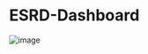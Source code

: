 # ESRD-Dashboard

![image](https://github.com/dsaini21/ESRD-Dashboard/blob/main/ESRD%20capstone.pbix)

